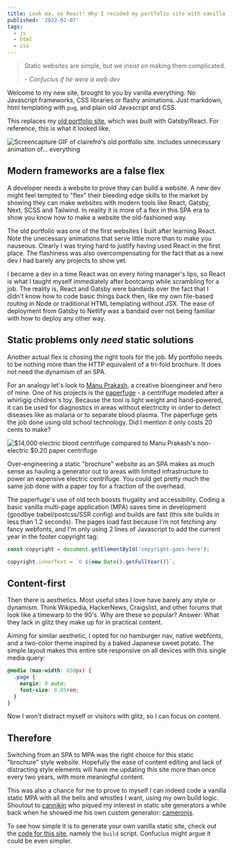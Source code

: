 ```yaml
---
title: Look ma, no React! Why I recoded my portfolio site with vanilla everything
published: '2022-02-07'
tags:
  - js
  - html
  - css
---
```


> Static websites are simple, but we insist on making them complicated.
>
> _\- Confucius if he were a web dev_

Welcome to my new site, brought to you by vanilla everything. No Javascript frameworks, CSS libraries or flashy animations. Just markdown, html templating with `pug`, and plain old Javascript and CSS.

This replaces my [old portfolio site](https://github.com/clairefro/portfolio), which was built with Gatsby/React. For reference, this is what it looked like.

![Screencapture GIF of clairefro's old portfolio site. Includes unnecessary animation of... everything](https://user-images.githubusercontent.com/9841162/152890936-65a242dc-52d2-4611-8b4e-fae906aea11e.gif)

## Modern frameworks are a false flex

A developer needs a website to prove they can build a website. A new dev might feel tempted to "flex" their bleeding edge skills to the market by showing they can make websites with modern tools like React, Gatsby, Next, SCSS and Tailwind. In reality it is more of a flex in this SPA era to show you know how to make a website the old-fashioned way.

The old portfolio was one of the first websites I built after learning React. Note the unecessary animations that serve little more than to make you nauseous. Clearly I was trying hard to justify having used React in the first place. The flashiness was also overcompensating for the fact that as a new dev I had barely any projects to show yet.

I became a dev in a time React was on every hiring manager's lips, so React is what I taught myself immediately after bootcamp while scrambling for a job. The reality is, React and Gatsby were bandaids over the fact that I didn't know how to code basic things back then, like my own file-based routing in Node or traditional HTML templating without JSX. The ease of deployment from Gatsby to Netlify was a bandaid over not being familiar with how to deploy any other way.

## Static problems only _need_ static solutions

Another actual flex is chosing the right tools for the job. My portfolio needs to be nothing more than the HTTP equivalent of a tri-fold brochure. It does not need the dynamism of an SPA.

For an analogy let's look to [Manu Prakash](https://en.wikipedia.org/wiki/Manu_Prakash), a creative bioengineer and hero of mine. One of his projects is the [paperfuge](https://www.youtube.com/watch?v=pPePaKnYh2I) - a centrifuge modeled after a whirligig children's toy. Because the tool is light weight and hand-powered, it can be used for diagnostics in areas without electricity in order to detect diseases like as malaria or to separate blood plasma. The paperfuge gets the job done using old school technology. Did I mention it only costs 20 cents to make?

![$14,000 electric blood centrifuge compared to Manu Prakash's non-electric $0.20 paper centrifuge](https://user-images.githubusercontent.com/9841162/152917681-331b6f46-dab5-4506-9a80-7266d14c00be.png)

Over-engineering a static "brochure" website as an SPA makes as much sense as hauling a generator out to areas with limited infrastructure to power an expensive electric centrifuge. You could get pretty much the same job done with a paper toy for a fraction of the overhead.

The paperfuge's use of old tech boosts frugality and accessibility. Coding a basic vanilla multi-page application (MPA) saves time in development (goodbye babel/postcss/SSR config) and builds are fast (this site builds in less than 1.2 seconds). The pages load fast because I'm not fetching any fancy webfonts, and I'm only using 2 lines of Javascript to add the current year in the footer copyright tag:

```js
const copyright = document.getElementById('copyright-goes-here');

copyright.innerText = `© ${new Date().getFullYear()}`;
```

## Content-first

Then there is aesthetics. Most useful sites I love have barely any style or dynamism. Think Wikipedia, HackerNews, Craigslist, and other forums that look like a timewarp to the 90's. Why are these so popular? Answer: What they lack in glitz they make up for in practical content.

Aiming for similar aesthetic, I opted for no hamburger nav, native webfonts, and a two-color theme inspired by a baked Japanese sweet potato. The simple layout makes this entire site responsive on all devices with this single media query:

```css
@media (max-width: 650px) {
  .page {
    margin: 0 auto;
    font-size: 0.85rem;
  }
}
```

Now I won't distract myself or visitors with glitz, so I can focus on content.

## Therefore

Switching from an SPA to MPA was the right choice for this static "brochure" style website. Hopefully the ease of content editing and lack of distracting style elements will have me updating this site more than once every two years, with more meaningful content.

This was also a chance for me to prove to myself I can indeed code a vanilla static MPA with all the bells and whistles I want, using my own build logic. Shoutout to [cannikin](https://github.com/cannikin) who piqued my interest in static site generators a while back when he showed me his own custom generator: [cameronjs](https://github.com/cannikin/cameronjs).

To see how simple it is to generate your own vanilla static site, check out the [code for this site](https://github.com/clairefro/website), namely the `build` script. Confucius might argue it could be even simpler.
